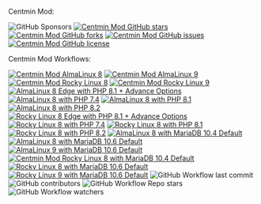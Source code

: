 Centmin Mod:

![GitHub Sponsors](https://img.shields.io/github/sponsors/centminmod) [![Centmin Mod GitHub stars](https://img.shields.io/github/stars/centminmod/centminmod.svg?style=flat-square)](https://github.com/centminmod/centminmod/stargazers) [![Centmin Mod GitHub forks](https://img.shields.io/github/forks/centminmod/centminmod.svg?style=flat-square)](https://github.com/centminmod/centminmod/network) [![Centmin Mod GitHub issues](https://img.shields.io/github/issues/centminmod/centminmod.svg?style=flat-square)](https://github.com/centminmod/centminmod/issues) [![Centmin Mod GitHub license](https://img.shields.io/badge/license-GPL-blue.svg?style=flat-square)](https://raw.githubusercontent.com/centminmod/centminmod/master/license.txt)

Centmin Mod Workflows:

[![Centmin Mod AlmaLinux 8](https://github.com/centminmod/centminmod-workflows/actions/workflows/main.yml/badge.svg?branch=master)](https://github.com/centminmod/centminmod-workflows/actions/workflows/main.yml) [![Centmin Mod AlmaLinux 9](https://github.com/centminmod/centminmod-workflows/actions/workflows/almalinux9.yml/badge.svg)](https://github.com/centminmod/centminmod-workflows/actions/workflows/almalinux9.yml) [![Centmin Mod Rocky Linux 8](https://github.com/centminmod/centminmod-workflows/actions/workflows/rockylinux8.yml/badge.svg)](https://github.com/centminmod/centminmod-workflows/actions/workflows/rockylinux8.yml) [![Centmin Mod Rocky Linux 9](https://github.com/centminmod/centminmod-workflows/actions/workflows/rockylinux9.yml/badge.svg)](https://github.com/centminmod/centminmod-workflows/actions/workflows/rockylinux9.yml) [![AlmaLinux 8 Edge with PHP 8.1 + Advance Options](https://github.com/centminmod/centminmod-workflows/actions/workflows/almalinux8-edge.yml/badge.svg)](https://github.com/centminmod/centminmod-workflows/actions/workflows/almalinux8-edge.yml) [![AlmaLinux 8 with PHP 7.4](https://github.com/centminmod/centminmod-workflows/actions/workflows/almalinux8-php7.4.yml/badge.svg)](https://github.com/centminmod/centminmod-workflows/actions/workflows/almalinux8-php7.4.yml) [![AlmaLinux 8 with PHP 8.1](https://github.com/centminmod/centminmod-workflows/actions/workflows/almalinux8-php8.1.yml/badge.svg)](https://github.com/centminmod/centminmod-workflows/actions/workflows/almalinux8-php8.1.yml) [![AlmaLinux 8 with PHP 8.2](https://github.com/centminmod/centminmod-workflows/actions/workflows/almalinux8-php8.2.yml/badge.svg)](https://github.com/centminmod/centminmod-workflows/actions/workflows/almalinux8-php8.2.yml) [![Rocky Linux 8 Edge with PHP 8.1 + Advance Options](https://github.com/centminmod/centminmod-workflows/actions/workflows/rockylinux8-edge.yml/badge.svg)](https://github.com/centminmod/centminmod-workflows/actions/workflows/rockylinux8-edge.yml) [![Rocky Linux 8 with PHP 7.4](https://github.com/centminmod/centminmod-workflows/actions/workflows/rockylinux8-php7.4.yml/badge.svg)](https://github.com/centminmod/centminmod-workflows/actions/workflows/rockylinux8-php7.4.yml) [![Rocky Linux 8 with PHP 8.1](https://github.com/centminmod/centminmod-workflows/actions/workflows/rockylinux8-php8.1.yml/badge.svg)](https://github.com/centminmod/centminmod-workflows/actions/workflows/rockylinux8-php8.1.yml) [![Rocky Linux 8 with PHP 8.2](https://github.com/centminmod/centminmod-workflows/actions/workflows/rockylinux8-php8.2.yml/badge.svg)](https://github.com/centminmod/centminmod-workflows/actions/workflows/rockylinux8-php8.2.yml) [![AlmaLinux 8 with MariaDB 10.4 Default](https://github.com/centminmod/centminmod-workflows/actions/workflows/almalinux8-mariadb10.4.yml/badge.svg)](https://github.com/centminmod/centminmod-workflows/actions/workflows/almalinux8-mariadb10.4.yml) [![AlmaLinux 8 with MariaDB 10.6 Default](https://github.com/centminmod/centminmod-workflows/actions/workflows/almalinux8-mariadb10.6.yml/badge.svg)](https://github.com/centminmod/centminmod-workflows/actions/workflows/almalinux8-mariadb10.6.yml) [![AlmaLinux 9 with MariaDB 10.6 Default](https://github.com/centminmod/centminmod-workflows/actions/workflows/almalinux9-mariadb10.6.yml/badge.svg)](https://github.com/centminmod/centminmod-workflows/actions/workflows/almalinux9-mariadb10.6.yml) [![Centmin Mod Rocky Linux 8 with MariaDB 10.4 Default](https://github.com/centminmod/centminmod-workflows/actions/workflows/rockylinux8-mariadb10.4.yml/badge.svg)](https://github.com/centminmod/centminmod-workflows/actions/workflows/rockylinux8-mariadb10.4.yml) [![Rocky Linux 8 with MariaDB 10.6 Default](https://github.com/centminmod/centminmod-workflows/actions/workflows/rockylinux8-mariadb10.6.yml/badge.svg)](https://github.com/centminmod/centminmod-workflows/actions/workflows/rockylinux8-mariadb10.6.yml) [![Rocky Linux 9 with MariaDB 10.6 Default](https://github.com/centminmod/centminmod-workflows/actions/workflows/rockylinux9-mariadb10.6.yml/badge.svg)](https://github.com/centminmod/centminmod-workflows/actions/workflows/rockylinux9-mariadb10.6.yml)
![GitHub Workflow last commit](https://img.shields.io/github/last-commit/centminmod/centminmod-workflows) ![GitHub contributors](https://img.shields.io/github/contributors/centminmod/centminmod-workflows) ![GitHub Workflow Repo stars](https://img.shields.io/github/stars/centminmod/centminmod-workflows) ![GitHub Workflow watchers](https://img.shields.io/github/watchers/centminmod/centminmod-workflows)